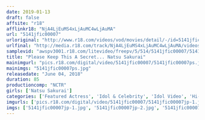 ```yaml
---
date: 2019-01-13
draft: false
affsite: "r18"
afflinkr18: "NjA4LjEuMS4xLjAuMC4wLjAuMA"
url: "5141jfic00007"
urloriginal: "http://www.r18.com/videos/vod/movies/detail/-/id=5141jfic00007"
urlfinal: "http://media.r18.com/track/NjA4LjEuMS4xLjAuMC4wLjAuMA/videos/vod/movies/detail/-/id=5141jfic00007"
samplevid: "awspv3001.r18.com/litevideo/freepv/5/514/5141jfic00007/5141jfic00007_dmb_w.mp4"
title: "Please Keep This A Secret... Natsu Sakurai"
mainimgurl: "pics.r18.com/digital/video/5141jfic00007/5141jfic00007ps.jpg"
mainimgs: "5141jfic00007ps.jpg"
releasedate: "June 04, 2018"
duration: 85
productioncomp: "NCTR"
girls: ['Natsu Sakurai']
categories: ['Featured Actress', 'Idol & Celebrity', 'Idol Video', 'Hi-Def']
imgurls: ['pics.r18.com/digital/video/5141jfic00007/5141jfic00007jp-1.jpg', 'pics.r18.com/digital/video/5141jfic00007/5141jfic00007jp-2.jpg', 'pics.r18.com/digital/video/5141jfic00007/5141jfic00007jp-3.jpg', 'pics.r18.com/digital/video/5141jfic00007/5141jfic00007jp-4.jpg', 'pics.r18.com/digital/video/5141jfic00007/5141jfic00007jp-5.jpg', 'pics.r18.com/digital/video/5141jfic00007/5141jfic00007jp-6.jpg', 'pics.r18.com/digital/video/5141jfic00007/5141jfic00007jp-7.jpg', 'pics.r18.com/digital/video/5141jfic00007/5141jfic00007jp-8.jpg', 'pics.r18.com/digital/video/5141jfic00007/5141jfic00007jp-9.jpg', 'pics.r18.com/digital/video/5141jfic00007/5141jfic00007jp-10.jpg', 'pics.r18.com/digital/video/5141jfic00007/5141jfic00007jp-11.jpg', 'pics.r18.com/digital/video/5141jfic00007/5141jfic00007jp-12.jpg', 'pics.r18.com/digital/video/5141jfic00007/5141jfic00007jp-13.jpg', 'pics.r18.com/digital/video/5141jfic00007/5141jfic00007jp-14.jpg', 'pics.r18.com/digital/video/5141jfic00007/5141jfic00007jp-15.jpg', 'pics.r18.com/digital/video/5141jfic00007/5141jfic00007jp-16.jpg', 'pics.r18.com/digital/video/5141jfic00007/5141jfic00007jp-17.jpg', 'pics.r18.com/digital/video/5141jfic00007/5141jfic00007jp-18.jpg', 'pics.r18.com/digital/video/5141jfic00007/5141jfic00007jp-19.jpg', 'pics.r18.com/digital/video/5141jfic00007/5141jfic00007jp-20.jpg']
imgs: ['5141jfic00007jp-1.jpg', '5141jfic00007jp-2.jpg', '5141jfic00007jp-3.jpg', '5141jfic00007jp-4.jpg', '5141jfic00007jp-5.jpg', '5141jfic00007jp-6.jpg', '5141jfic00007jp-7.jpg', '5141jfic00007jp-8.jpg', '5141jfic00007jp-9.jpg', '5141jfic00007jp-10.jpg', '5141jfic00007jp-11.jpg', '5141jfic00007jp-12.jpg', '5141jfic00007jp-13.jpg', '5141jfic00007jp-14.jpg', '5141jfic00007jp-15.jpg', '5141jfic00007jp-16.jpg', '5141jfic00007jp-17.jpg', '5141jfic00007jp-18.jpg', '5141jfic00007jp-19.jpg', '5141jfic00007jp-20.jpg']
---
```

